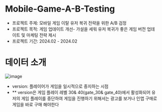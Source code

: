 # Mobile-Game-A-B-Testing
* 프로젝트 주제: 모바일 게임 이탈 유저 복귀 전략을 위한 A/B 검정
* 프로젝트 목적: 게임 업데이트 개선- 가설을 세워 유저 복귀가 좋은 게임 버전 업데이트 및 마케팅 전략 제시
* 프로젝트 기간: 2024.02 - 2024.02

# 데이터 소개
![image](https://github.com/forkgmltnr/Mobile-Game-A-B-Testing/assets/61262393/05b42033-c726-47e2-984a-7ded0f3cf35c)
* version: 플레이어가 게임을 일시적으로 중지하는 시점
* ** version은 게임 플레이 레벨 30& 40(gate_30& gate_40)에서 활성화되어 유저의 게임 플레이를 중단하여 게임을 진행하기 위해서는
광고를 보거나 인앱 구매로 게임을 바로 구매 해야한다

